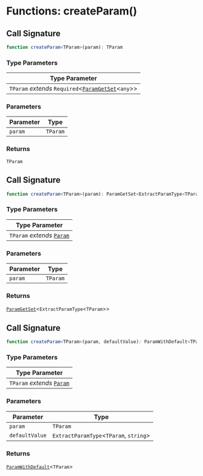 # Functions: createParam()

## Call Signature

```ts
function createParam<TParam>(param): TParam
```

### Type Parameters

| Type Parameter |
| ------ |
| `TParam` *extends* `Required`\<[`ParamGetSet`](../types/ParamGetSet.md)\<`any`\>\> |

### Parameters

| Parameter | Type |
| ------ | ------ |
| `param` | `TParam` |

### Returns

`TParam`

## Call Signature

```ts
function createParam<TParam>(param): ParamGetSet<ExtractParamType<TParam>>
```

### Type Parameters

| Type Parameter |
| ------ |
| `TParam` *extends* [`Param`](../types/Param.md) |

### Parameters

| Parameter | Type |
| ------ | ------ |
| `param` | `TParam` |

### Returns

[`ParamGetSet`](../types/ParamGetSet.md)\<`ExtractParamType`\<`TParam`\>\>

## Call Signature

```ts
function createParam<TParam>(param, defaultValue): ParamWithDefault<TParam>
```

### Type Parameters

| Type Parameter |
| ------ |
| `TParam` *extends* [`Param`](../types/Param.md) |

### Parameters

| Parameter | Type |
| ------ | ------ |
| `param` | `TParam` |
| `defaultValue` | `ExtractParamType`\<`TParam`, `string`\> |

### Returns

[`ParamWithDefault`](../types/ParamWithDefault.md)\<`TParam`\>
